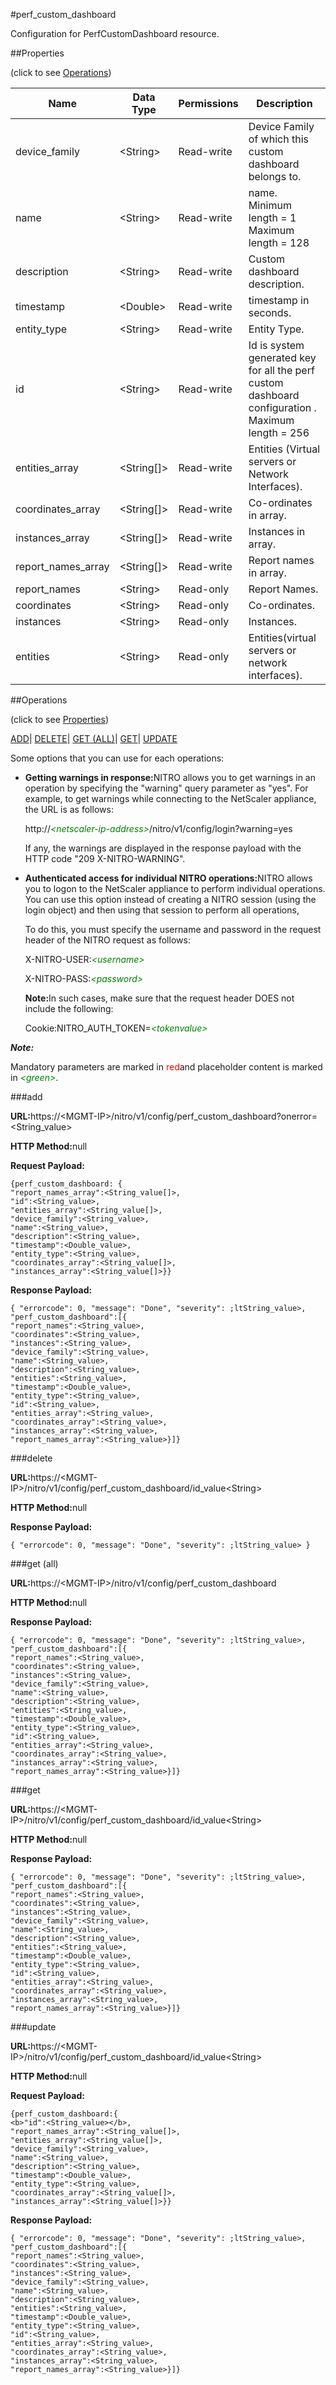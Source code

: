 #perf_custom_dashboard

Configuration for PerfCustomDashboard resource.


##Properties 
<span>(click to see [Operations](#opera))</span>


<table><thead><tr><th>Name</th><th>Data Type</th><th>Permissions</th><th>Description</th></tr></thead><tbody><tr><td>device_family</td><td>&lt;String></td><td>Read-write</td><td>Device Family of which this custom dashboard belongs to.</td></tr><tr><td>name</td><td>&lt;String></td><td>Read-write</td><td>name.<br>Minimum length = 1<br>Maximum length = 128</td></tr><tr><td>description</td><td>&lt;String></td><td>Read-write</td><td>Custom dashboard description.</td></tr><tr><td>timestamp</td><td>&lt;Double></td><td>Read-write</td><td>timestamp in seconds.</td></tr><tr><td>entity_type</td><td>&lt;String></td><td>Read-write</td><td>Entity Type.</td></tr><tr><td>id</td><td>&lt;String></td><td>Read-write</td><td>Id is system generated key for all the perf custom dashboard configuration .<br>Maximum length = 256</td></tr><tr><td>entities_array</td><td>&lt;String[]></td><td>Read-write</td><td>Entities (Virtual servers or Network Interfaces).</td></tr><tr><td>coordinates_array</td><td>&lt;String[]></td><td>Read-write</td><td>Co-ordinates in array.</td></tr><tr><td>instances_array</td><td>&lt;String[]></td><td>Read-write</td><td>Instances in array.</td></tr><tr><td>report_names_array</td><td>&lt;String[]></td><td>Read-write</td><td>Report names in array.</td></tr><tr><td>report_names</td><td>&lt;String></td><td>Read-only</td><td>Report Names.</td></tr><tr><td>coordinates</td><td>&lt;String></td><td>Read-only</td><td>Co-ordinates.</td></tr><tr><td>instances</td><td>&lt;String></td><td>Read-only</td><td>Instances.</td></tr><tr><td>entities</td><td>&lt;String></td><td>Read-only</td><td>Entities(virtual servers or network interfaces).</td></tr></tbody></table>
##Operations 
<span>(click to see [Properties](#prope))</span>


[ADD]()| [DELETE](#d)| [GET (ALL)](#get-)| [GET]()| [UPDATE](#u)


Some options that you can use for each operations:
<ul><li><p><b>Getting warnings in response:</b>NITRO allows you to get warnings in an operation by specifying the "warning" query parameter as "yes". For example, to get warnings while connecting to the NetScaler appliance, the URL is as follows:</p><p>http://<span style="color:green;font-style:italic;">&lt;netscaler-ip-address&gt;</span>/nitro/v1/config/login?warning=yes</p><p>If any, the warnings are displayed in the response payload with the HTTP code "209 X-NITRO-WARNING".</p></li><li><p><b>Authenticated access for individual NITRO operations:</b>NITRO allows you to logon to the NetScaler appliance to perform individual operations. You can use this option instead of creating a NITRO session (using the login object) and then using that session to perform all operations,</p><p>To do this, you must specify the username and password in the request header of the NITRO request as follows:</p><p>X-NITRO-USER:<span style="color:green;font-style:italic;">&lt;username&gt;</span></p><p>X-NITRO-PASS:<span style="color:green;font-style:italic;">&lt;password&gt;</span></p><p><b>Note:</b>In such cases, make sure that the request header DOES not include the following:</p><p>Cookie:NITRO_AUTH_TOKEN=<span style="color:green;font-style:italic;">&lt;tokenvalue&gt;</span></p></li></ul>



***Note:*** 
Mandatory parameters are marked in <span style="color:#FF0000;">red</span>and placeholder content is marked in <span style="color:green;font-style:italic">&lt;green&gt;</span>.

###add



<b>URL:</b>https://&lt;MGMT-IP&gt;/nitro/v1/config/perf_custom_dashboard?onerror=&lt;String_value&gt;
<b>HTTP Method:</b>null
<b>Request Payload: </b>```{perf_custom_dashboard: {"report_names_array":<String_value[]>,"id":<String_value>,"entities_array":<String_value[]>,"device_family":<String_value>,"name":<String_value>,"description":<String_value>,"timestamp":<Double_value>,"entity_type":<String_value>,"coordinates_array":<String_value[]>,"instances_array":<String_value[]>}}```
<b>Response Payload: </b>```{ "errorcode": 0, "message": "Done", "severity": ;ltString_value>, "perf_custom_dashboard":[{"report_names":<String_value>,"coordinates":<String_value>,"instances":<String_value>,"device_family":<String_value>,"name":<String_value>,"description":<String_value>,"entities":<String_value>,"timestamp":<Double_value>,"entity_type":<String_value>,"id":<String_value>,"entities_array":<String_value>,"coordinates_array":<String_value>,"instances_array":<String_value>,"report_names_array":<String_value>}]}```



###delete



<b>URL:</b>https://&lt;MGMT-IP&gt;/nitro/v1/config/perf_custom_dashboard/id_value&lt;String&gt;
<b>HTTP Method:</b>null
<b>Response Payload: </b>```{ "errorcode": 0, "message": "Done", "severity": ;ltString_value> }```



###get (all)



<b>URL:</b>https://&lt;MGMT-IP&gt;/nitro/v1/config/perf_custom_dashboard
<b>HTTP Method:</b>null
<b>Response Payload: </b>```{ "errorcode": 0, "message": "Done", "severity": ;ltString_value>, "perf_custom_dashboard":[{"report_names":<String_value>,"coordinates":<String_value>,"instances":<String_value>,"device_family":<String_value>,"name":<String_value>,"description":<String_value>,"entities":<String_value>,"timestamp":<Double_value>,"entity_type":<String_value>,"id":<String_value>,"entities_array":<String_value>,"coordinates_array":<String_value>,"instances_array":<String_value>,"report_names_array":<String_value>}]}```



###get



<b>URL:</b>https://&lt;MGMT-IP&gt;/nitro/v1/config/perf_custom_dashboard/id_value&lt;String&gt;
<b>HTTP Method:</b>null
<b>Response Payload: </b>```{ "errorcode": 0, "message": "Done", "severity": ;ltString_value>, "perf_custom_dashboard":[{"report_names":<String_value>,"coordinates":<String_value>,"instances":<String_value>,"device_family":<String_value>,"name":<String_value>,"description":<String_value>,"entities":<String_value>,"timestamp":<Double_value>,"entity_type":<String_value>,"id":<String_value>,"entities_array":<String_value>,"coordinates_array":<String_value>,"instances_array":<String_value>,"report_names_array":<String_value>}]}```



###update



<b>URL:</b>https://&lt;MGMT-IP&gt;/nitro/v1/config/perf_custom_dashboard/id_value&lt;String&gt;
<b>HTTP Method:</b>null
<b>Request Payload: </b>```{perf_custom_dashboard:{<b>"id":<String_value></b>,"report_names_array":<String_value[]>,"entities_array":<String_value[]>,"device_family":<String_value>,"name":<String_value>,"description":<String_value>,"timestamp":<Double_value>,"entity_type":<String_value>,"coordinates_array":<String_value[]>,"instances_array":<String_value[]>}}```
<b>Response Payload: </b>```{ "errorcode": 0, "message": "Done", "severity": ;ltString_value>, "perf_custom_dashboard":[{"report_names":<String_value>,"coordinates":<String_value>,"instances":<String_value>,"device_family":<String_value>,"name":<String_value>,"description":<String_value>,"entities":<String_value>,"timestamp":<Double_value>,"entity_type":<String_value>,"id":<String_value>,"entities_array":<String_value>,"coordinates_array":<String_value>,"instances_array":<String_value>,"report_names_array":<String_value>}]}```



